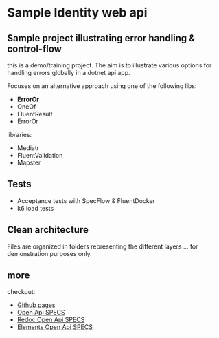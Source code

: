 # Sample Identity web api 

## Sample project illustrating error handling & control-flow

this is a demo/training project.
The aim is to illustrate various options for handling errors globally in a dotnet api app.

Focuses on an alternative approach using one of the following libs:

- **ErrorOr**
- OneOf
- FluentResult
- ErrorOr

libraries:

- Mediatr
- FluentValidation
- Mapster

## Tests

- Acceptance tests with SpecFlow & FluentDocker
- k6 load tests

## Clean architecture

Files are organized in folders representing the different layers ... for demonstration purposes only.

## more

checkout:

- [Github pages](https://yldgio.github.io/dotnet-identity-api-demo/)
- [Open Api SPECS](https://yldgio.github.io/dotnet-identity-api-demo/OpenApi/)
- [Redoc Open Api SPECS](https://yldgio.github.io/dotnet-identity-api-demo/OpenApi/redoc.html)
- [Elements Open Api SPECS](https://yldgio.github.io/dotnet-identity-api-demo/OpenApi/elements.html)